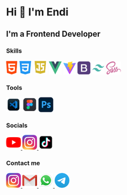 Hi 👋 I'm Endi
=====================

I'm a Frontend Developer
------------------------

### Skills

<p align="left">
  <img src="./github/html.png" width="30" height="36" alt="HTML5" />
  <img src="./github/css.png" width="36" height="36" alt="Css" />
  <img src="./github/JavaScript.png" width="38" height="38" alt="JavaScript" />
  <img src="./github/Vue.png" width="35" height="35" alt="Vue" />
  <img src="./github/Vite.png" width="35" height="35" alt="Vite" />
  <img src="./github/bootstrap.png" width="35" height="35" alt="Bootstrap" />
  <img src="./github/tailwindcss.png" width="35" height="35" alt="Tailwindcss" />
  <img src="./github/Sass.png" width="40" height="35" alt="Scss" />
</p>

### Tools

<p align="left">
  <img src="./github/Vs code.png" width="40" height="40" alt="Vs code" />
  <img src="./github/Figma.webp" width="40" height="40" alt="Figma" />
  <img src="./github/Ps.png" width="40" height="40" alt="Photoshop" />
</p>

### Socials

<p align="left"> 
  <a href="#" target="_blank" rel="noreferrer"> 
    <img src="./github/youtube.png" width="40" height="40" alt="YouTube" />
  </a>
  
  <a href="#" target="_blank" rel="noreferrer"> 
    <img src="./github/Instagram.png" width="40" height="40" alt="Instagram" />
  </a>
  
  <a href="#" target="_blank" rel="noreferrer"> 
    <img src="./github/tiktok.png" width="40" height="40" alt="Tiktok" />
  </a>
</p>

### Contact me

<p align="left"> 
  <a href="#" target="_blank" rel="noreferrer"> 
    <img src="./github/Instagram.png" width="40" height="40" alt="Instagram" />
  </a>
  
  <a href="#" target="_blank" rel="noreferrer"> 
    <img src="./github/gmail.webp" width="40" height="40" alt="Gmail" />
  </a>

  <a href="#" target="_blank" rel="noreferrer"> 
    <img src="./github/WhatsApp.png" width="40" height="40" alt="WhatsApp" />
  </a>

  <a href="#" target="_blank" rel="noreferrer"> 
    <img src="./github/Telegram.png" width="40" height="40" alt="Telegram" />
  </a>
</p>
